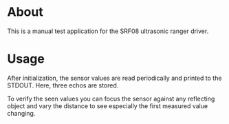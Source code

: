 # About
This is a manual test application for the SRF08 ultrasonic ranger driver.

# Usage


After initialization, the sensor values are read periodically and printed to the STDOUT. Here, three echos are stored.

To verify the seen values you can focus the sensor against any reflecting object and vary the distance to
see especially the first measured value changing.
